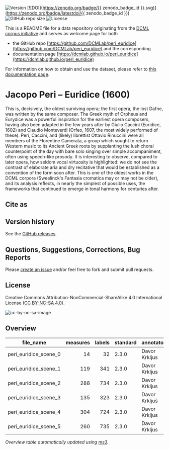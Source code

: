 ![Version](https://img.shields.io/github/v/release/DCMLab/peri_euridice?display_name=tag)
[![DOI](https://zenodo.org/badge/{{ zenodo_badge_id }}.svg)](https://zenodo.org/badge/latestdoi/{{ zenodo_badge_id }})
![GitHub repo size](https://img.shields.io/github/repo-size/DCMLab/peri_euridice)
![License](https://img.shields.io/badge/license-CC%20BY--NC--SA%204.0-9cf)


This is a README file for a data repository originating from the [DCML corpus initiative](https://github.com/DCMLab/dcml_corpora)
and serves as welcome page for both 

* the GitHub repo [https://github.com/DCMLab/peri_euridice](https://github.com/DCMLab/peri_euridice) and the corresponding
* documentation page [https://dcmlab.github.io/peri_euridice](https://dcmlab.github.io/peri_euridice)

For information on how to obtain and use the dataset, please refer to [this documentation page](https://dcmlab.github.io/peri_euridice/introduction).

# Jacopo Peri – Euridice (1600)

This is, decisively, the oldest surviving opera; the first opera, the lost Dafne, was written by the same composer. The Greek myth of Orpheus and Eurydice was a powerful inspiration for the earliest opera composers, having also been adapted in the few years after by Giulio Caccini (Euridice, 1602) and Claudio Monteverdi (Orfeo, 1607, the most widely performed of these). Peri, Caccini, and (likely) librettist Ottavio Rinuccini were all members of the Florentine Camerata, a group which sought to return Western music to its Ancient Greek roots by supplanting the lush choral counterpoint of the day with bare solo singing over simple accompaniment, often using speech-like prosody. It is interesting to observe, compared to later opera, how seldom vocal virtuosity is highlighted: we do not see the contrast of elaborate aria and dry recitative that would be established as a convention of the form soon after. This is one of the oldest works in the DCML corpora (Sweelinck's Fantasia cromatica may or may not be older), and its analysis reflects, in nearly the simplest of possible uses, the frameworks that continued to emerge in tonal harmony for centuries after.

## Cite as

## Version history

See the [GitHub releases](https://github.com/DCMLab/peri_euridice/releases).

## Questions, Suggestions, Corrections, Bug Reports

Please [create an issue](https://github.com/DCMLab/peri_euridice/issues) and/or feel free to fork and submit pull requests.

## License

Creative Commons Attribution-NonCommercial-ShareAlike 4.0 International License ([CC BY-NC-SA 4.0](https://creativecommons.org/licenses/by-nc-sa/4.0/)).

![cc-by-nc-sa-image](https://licensebuttons.net/l/by-nc-sa/4.0/88x31.png)

## Overview
|      file_name      |measures|labels|standard| annotators  |reviewers|
|---------------------|-------:|-----:|--------|-------------|---------|
|peri_euridice_scene_0|      14|    32|2.3.0   |Davor Krkljus|ST       |
|peri_euridice_scene_1|     119|   341|2.3.0   |Davor Krkljus|ST       |
|peri_euridice_scene_2|     288|   734|2.3.0   |Davor Krkljus|ST       |
|peri_euridice_scene_3|     135|   323|2.3.0   |Davor Krkljuš|ST       |
|peri_euridice_scene_4|     304|   724|2.3.0   |Davor Krkljus|ST       |
|peri_euridice_scene_5|     260|   735|2.3.0   |Davor Krkljus|ST       |


*Overview table automatically updated using [ms3](https://ms3.readthedocs.io/).*
